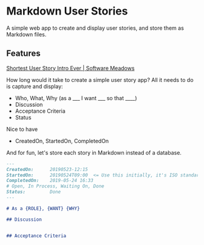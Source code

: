 # Markdown User Stories

A simple web app to create and display user stories, and store them as Markdown files.

## Features

[Shortest User Story Intro Ever \| Software Meadows](https://www.softwaremeadows.com/posts/shortest_user_story_intro_ever/)

How long would it take to create a simple user story app? All it needs to do is capture and display:

*	Who, What, Why (as a ___ I want ___ so that ____)
*	Discussion
*	Acceptance Criteria
*	Status

Nice to have
*	CreatedOn, StartedOn, CompletedOn

And for fun, let's store each story in Markdown instead of a database.

```markdown
---
CreatedOn:		20190523-12:15
StartedOn:		20190524T09:00  <= Use this initially, it's ISO standard
CompletedOn:	2019-05-24 16:33
# Open, In Process, Waiting On, Done
Status:			Done
---

# As a {ROLE}, {WANT} {WHY}

## Discussion


## Acceptance Criteria


```




